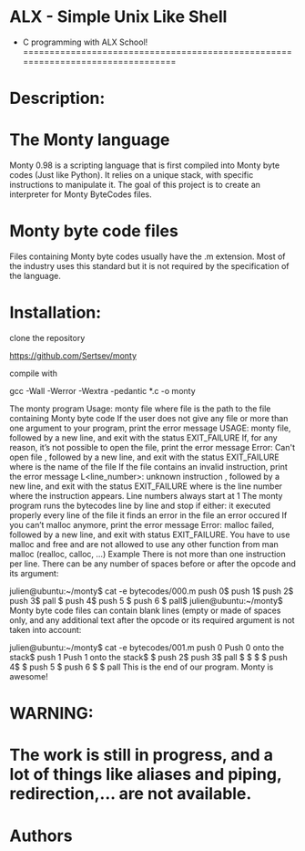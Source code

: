 # ALX - Simple Unix Like Shell
* C programming with ALX School!
================================================================================

# Description:
# The Monty language
Monty 0.98 is a scripting language that is first compiled into Monty byte codes (Just like Python). It relies on a unique stack, with specific instructions to manipulate it. The goal of this project is to create an interpreter for Monty ByteCodes files.

# Monty byte code files
Files containing Monty byte codes usually have the .m extension. Most of the industry uses this standard but it is not required by the specification of the language.

# Installation:
clone the repository

https://github.com/Sertsev/monty

compile with

gcc -Wall -Werror -Wextra -pedantic *.c -o monty

The monty program
Usage: monty file
    where file is the path to the file containing Monty byte code
If the user does not give any file or more than one argument to your program, print the error message USAGE: monty file, followed by a new line, and exit with the status EXIT_FAILURE
If, for any reason, it’s not possible to open the file, print the error message Error: Can't open file <file>, followed by a new line, and exit with the status EXIT_FAILURE
    where <file> is the name of the file
If the file contains an invalid instruction, print the error message L<line_number>: unknown instruction <opcode>, followed by a new line, and exit with the status EXIT_FAILURE
    where is the line number where the instruction appears.
    Line numbers always start at 1
The monty program runs the bytecodes line by line and stop if either:
    it executed properly every line of the file
    it finds an error in the file
    an error occured
If you can’t malloc anymore, print the error message Error: malloc failed, followed by a new line, and exit with status EXIT_FAILURE.
You have to use malloc and free and are not allowed to use any other function from man malloc (realloc, calloc, …)
Example
There is not more than one instruction per line. There can be any number of spaces before or after the opcode and its argument:

 julien@ubuntu:~/monty$ cat -e bytecodes/000.m
 push 0$
 push 1$
 push 2$
   push 3$
               pall    $
  push 4$
  push 5    $
  push    6        $
  pall$
  julien@ubuntu:~/monty$
Monty byte code files can contain blank lines (empty or made of spaces only, and any additional text after the opcode or its required argument is not taken into account:

  julien@ubuntu:~/monty$ cat -e bytecodes/001.m
       push 0 Push 0 onto the stack$
 push 1 Push 1 onto the stack$
 $
push 2$
 push 3$
               pall    $
	   $
$
                       $
		   push 4$
 $
    push 5    $
      push    6        $
  $
pall This is the end of our program. Monty is awesome!
# WARNING:
# The work is still in progress, and a lot of things like aliases and piping, redirection,... are not available.

# Authors